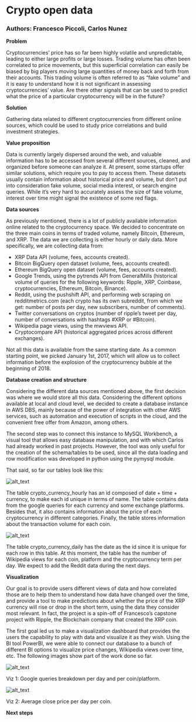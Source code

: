 # Crypto open data

### Authors: Francesco Piccoli, Carlos Nunez

**Problem**

Cryptocurrencies’ price has so far been highly volatile and unpredictable, leading to either large profits or large losses. Trading volume has often been correlated to price movements, but this superficial correlation can easily be biased by big players moving large quantities of money back and forth from their accounts. This trading volume is often referred to as “fake volume” and it is easy to understand how it is not significant in assessing cryptocurrencies’ value. Are there other signals that can be used to predict what the price of a particular cryptocurrency will be in the future? 

**Solution**

Gathering data related to different cryptocurrencies from different online sources, which could be used to study price correlations and build investment strategies.

**Value proposition**

Data is currently largely dispersed around the web, and valuable information has to be accessed from several different sources, cleaned, and organized before someone can analyze it. At present, some startups offer similar solutions, which require you to pay to access them. These datasets usually contain information about historical price and volume, but don’t put into consideration fake volume, social media interest, or search engine queries. While it’s very hard to accurately assess the size of fake volume, interest over time might signal the existence of some red flags. 

**Data sources** 

As previously mentioned, there is a lot of publicly available information online related to the cryptocurrency space. We decided to concentrate on the three main coins in terms of traded volume, namely Bitcoin, Ethereum, and XRP. The data we are collecting is either hourly or daily data. More specifically, we are collecting data from: 



*   XRP Data API (volume, fees, accounts created).
*   Bitcoin BigQuery open dataset (volume, fees, accounts created).
*   Ethereum BigQuery open dataset (volume, fees, accounts created).
*   Google Trends, using the pytrends API from GeneralMills (historical volume of queries for the following keywords: Ripple, XRP, Coinbase, cryptocurrencies, Ethereum, Bitcoin, Binance).
*   Reddit, using the pushshift API, and performing web scraping on redditmetrics.com (each crypto has its own subreddit, from which we get: number of posts per day, new subscribers, number of comments).
*   Twitter conversations on cryptos (number of ripple’s tweet per day, number of conversations with hashtags #XRP or #Bitcoin).
*   Wikipedia page views, using the mwviews API.
*   Cryptocompare API (historical aggregated prices across different exchanges).

Not all this data is available from the same starting date. As a common starting point, we picked January 1st, 2017, which will allow us to collect information before the explosion of the cryptocurrency bubble at the beginning of 2018. 

**Database creation and structure**

Considering the different data sources mentioned above, the first decision was where we would store all this data. Considering the different options available at local and cloud level, we decided to create a database instance in AWS DBS, mainly because of the power of integration with other AWS services, such as automation and execution of scripts in the cloud, and the convenient free offer from Amazon, among others.

The second step was to connect this instance to MySQL Workbench, a visual tool that allows easy database manipulation, and with which Carlos had already worked in past projects. However, the tool was only useful for the creation of the schema/tables to be used, since all the data loading and row modification was developed in python using the pymysql module.

That said, so far our tables look like this:

![alt_text](images/Midterm-report0.png "image_tooltip")


The table crypto_currency_hourly has an id composed of date + time + currency, to make each id unique in terms of name. The table contains data from the google queries for each currency and some exchange platforms. Besides that, it also contains information about the price of each cryptocurrency in different categories. Finally, the table stores information about the transaction volume for each coin.

![alt_text](images/Midterm-report1.png "image_tooltip")


The table crypto_currency_daily has the date as the id since it is unique for each row in this table. At this moment, the table has the number of Wikipedia views for each coin, platform and the cryptocurrency term per day. We expect to add the Reddit data during the next days.

**Visualization**

Our goal is to provide users different views of data and how correlated those are to help them to understand how data have changed over the time, and provide a tool to make predictions about whether the price of the XRP currency will rise or drop in the short term, using the data they consider most relevant. In fact, the project is a spin-off of Francesco’s capstone project with Ripple, the Blockchain company that created the XRP coin.

The first goal led us to make a visualization dashboard that provides the users the capability to play with data and visualize it as they wish. Using the BI tool PowerBI, we were able to connect our database to a bunch of different BI options to visualize price changes, Wikipedia views over time, etc. The following images show part of the work done so far.

![alt_text](images/Midterm-report2.png "image_tooltip")


Viz 1: Google queries breakdown per day and per coin/platform.


![alt_text](images/Midterm-report3.png "image_tooltip")


Viz 2: Average close price per day per coin.

**Next steps**
